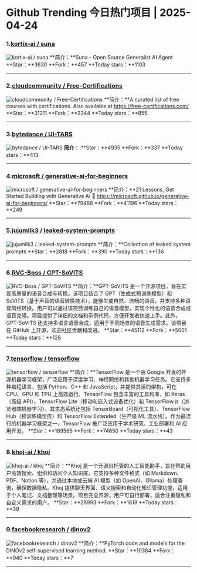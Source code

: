 # Github Trending 今日热门项目 | 2025-04-24
### 1.[kortix-ai / suna](https://github.com/kortix-ai/suna)

![kortix-ai / suna](https://repository-images.githubusercontent.com/868173144/c12ebf0e-b8aa-4050-ba6a-e4edc7b999a6)
**简介：**Suna - Open Source Generalist AI Agent
**Star：**3630
**Fork：**457
**Today stars：**1103

---

### 2.[cloudcommunity / Free-Certifications](https://github.com/cloudcommunity/Free-Certifications)

![cloudcommunity / Free-Certifications](https://repository-images.githubusercontent.com/284008087/17d6aa9d-7be3-4c05-b4d4-5bac3e278fc7)
**简介：**A curated list of free courses with certifications. Also available at https://free-certifications.com/
**Star：**31211
**Fork：**2244
**Today stars：**855

---

### 3.[bytedance / UI-TARS](https://github.com/bytedance/UI-TARS)

![bytedance / UI-TARS](https://avatars.githubusercontent.com/u/195769464?s=64&v=4)
**简介：**
**Star：**4935
**Fork：**337
**Today stars：**413

---

### 4.[microsoft / generative-ai-for-beginners](https://github.com/microsoft/generative-ai-for-beginners)

![microsoft / generative-ai-for-beginners](https://repository-images.githubusercontent.com/655806940/88f66022-a0f3-4ad7-b3c8-a0628db51c69)
**简介：**21 Lessons, Get Started Building with Generative AI 🔗 https://microsoft.github.io/generative-ai-for-beginners/
**Star：**79488
**Fork：**41196
**Today stars：**249

---

### 5.[jujumilk3 / leaked-system-prompts](https://github.com/jujumilk3/leaked-system-prompts)

![jujumilk3 / leaked-system-prompts](https://opengraph.githubassets.com/233775973594c3e9bf5f0e905217d34c383ef7b5a383ba10bbc98048f78dc30b/jujumilk3/leaked-system-prompts)
**简介：**Collection of leaked system prompts
**Star：**2818
**Fork：**390
**Today stars：**136

---

### 6.[RVC-Boss / GPT-SoVITS](https://github.com/RVC-Boss/GPT-SoVITS)

![RVC-Boss / GPT-SoVITS](https://opengraph.githubassets.com/6f5643275335e84c042744f3567bfcdf807a207d474911bb810a65f48d330355/RVC-Boss/GPT-SoVITS)
**简介：**GPT-SoVITS 是一个开源项目，旨在实现高质量的语音合成与转换。该项目结合了 GPT（生成式预训练模型）和 SoVITS（基于声音的语音转换技术），能够生成自然、流畅的语音，并支持多种语音风格转换。用户可以通过该项目训练自己的语音模型，实现个性化的语音合成或语音克隆。项目提供了详细的文档和示例代码，方便开发者快速上手。此外，GPT-SoVITS 还支持多语言语音合成，适用于不同场景的语音生成需求。该项目在 GitHub 上开源，欢迎社区贡献和改进。
**Star：**45112
**Fork：**5001
**Today stars：**128

---

### 7.[tensorflow / tensorflow](https://github.com/tensorflow/tensorflow)

![tensorflow / tensorflow](https://opengraph.githubassets.com/2e08f61cb8d40885e7df2eb03265e60d69df2366ae44267dc5c8fe2184ee6010/tensorflow/tensorflow)
**简介：**TensorFlow 是一个由 Google 开发的开源机器学习框架，广泛应用于深度学习、神经网络和其他机器学习任务。它支持多种编程语言，包括 Python、C++ 和 JavaScript，并提供灵活的架构，可在 CPU、GPU 和 TPU 上高效运行。TensorFlow 包含丰富的工具和库，如 Keras（高级 API）、TensorFlow Lite（移动和嵌入式设备优化）和 TensorFlow.js（浏览器端机器学习）。其生态系统还包括 TensorBoard（可视化工具）、TensorFlow Hub（预训练模型库）和 TensorFlow Extended（生产级 ML 流水线）。作为最流行的机器学习框架之一，TensorFlow 被广泛应用于学术研究、工业部署和 AI 应用开发。
**Star：**189565
**Fork：**74650
**Today stars：**43

---

### 8.[khoj-ai / khoj](https://github.com/khoj-ai/khoj)

![khoj-ai / khoj](https://repository-images.githubusercontent.com/396569538/533a8bf7-385f-427b-a03f-76795fd938ed)
**简介：**Khoj 是一个开源自托管的人工智能助手，旨在帮助用户高效搜索、组织和访问个人知识库。它支持多种文件格式（如 Markdown、PDF、Notion 等），并通过本地或云端 AI 模型（如 OpenAI、Ollama）处理查询，确保数据隐私。Khoj 提供聊天界面、语义搜索和自动化知识管理功能，适用于个人笔记、文档整理等场景。项目完全开源，用户可自行部署，适合注重隐私和自定义需求的用户。
**Star：**28993
**Fork：**1618
**Today stars：**39

---

### 9.[facebookresearch / dinov2](https://github.com/facebookresearch/dinov2)

![facebookresearch / dinov2](https://opengraph.githubassets.com/98ec0876d7fb2826e0ddf88717dd75873feda041d775a0387e717d41df843188/facebookresearch/dinov2)
**简介：**PyTorch code and models for the DINOv2 self-supervised learning method.
**Star：**10384
**Fork：**940
**Today stars：**7

---

